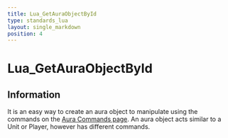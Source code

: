 ```yaml
---
title: Lua_GetAuraObjectById
type: standards_lua
layout: single_markdown
position: 4
---
```


# Lua_GetAuraObjectById

## Information

It is an easy way to create an aura object to manipulate using the commands on the [Aura Commands page](/Wiki/docs/standards_sctipts/methods_lua/Aura_Methods). 
An aura object acts similar to a Unit or Player, however has different commands.